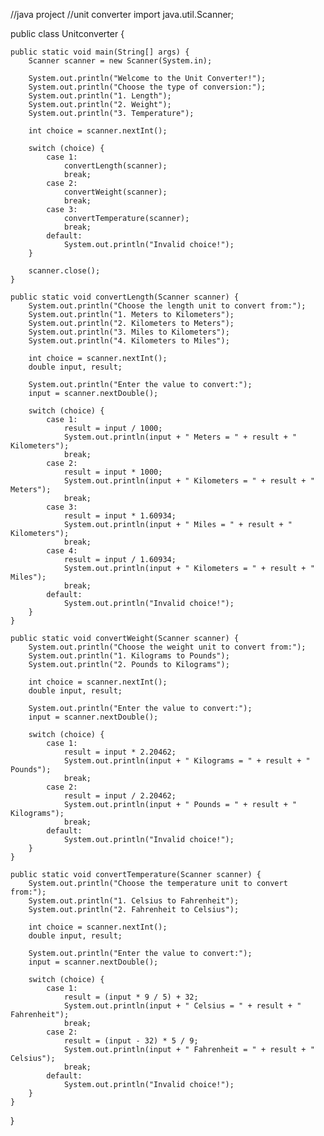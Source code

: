 //java project
//unit converter
import java.util.Scanner;

public class Unitconverter {

    public static void main(String[] args) {
        Scanner scanner = new Scanner(System.in);

        System.out.println("Welcome to the Unit Converter!");
        System.out.println("Choose the type of conversion:");
        System.out.println("1. Length");
        System.out.println("2. Weight");
        System.out.println("3. Temperature");
        
        int choice = scanner.nextInt();

        switch (choice) {
            case 1:
                convertLength(scanner);
                break;
            case 2:
                convertWeight(scanner);
                break;
            case 3:
                convertTemperature(scanner);
                break;
            default:
                System.out.println("Invalid choice!");
        }

        scanner.close();
    }

    public static void convertLength(Scanner scanner) {
        System.out.println("Choose the length unit to convert from:");
        System.out.println("1. Meters to Kilometers");
        System.out.println("2. Kilometers to Meters");
        System.out.println("3. Miles to Kilometers");
        System.out.println("4. Kilometers to Miles");

        int choice = scanner.nextInt();
        double input, result;

        System.out.println("Enter the value to convert:");
        input = scanner.nextDouble();

        switch (choice) {
            case 1:
                result = input / 1000;
                System.out.println(input + " Meters = " + result + " Kilometers");
                break;
            case 2:
                result = input * 1000;
                System.out.println(input + " Kilometers = " + result + " Meters");
                break;
            case 3:
                result = input * 1.60934;
                System.out.println(input + " Miles = " + result + " Kilometers");
                break;
            case 4:
                result = input / 1.60934;
                System.out.println(input + " Kilometers = " + result + " Miles");
                break;
            default:
                System.out.println("Invalid choice!");
        }
    }

    public static void convertWeight(Scanner scanner) {
        System.out.println("Choose the weight unit to convert from:");
        System.out.println("1. Kilograms to Pounds");
        System.out.println("2. Pounds to Kilograms");

        int choice = scanner.nextInt();
        double input, result;

        System.out.println("Enter the value to convert:");
        input = scanner.nextDouble();

        switch (choice) {
            case 1:
                result = input * 2.20462;
                System.out.println(input + " Kilograms = " + result + " Pounds");
                break;
            case 2:
                result = input / 2.20462;
                System.out.println(input + " Pounds = " + result + " Kilograms");
                break;
            default:
                System.out.println("Invalid choice!");
        }
    }

    public static void convertTemperature(Scanner scanner) {
        System.out.println("Choose the temperature unit to convert from:");
        System.out.println("1. Celsius to Fahrenheit");
        System.out.println("2. Fahrenheit to Celsius");

        int choice = scanner.nextInt();
        double input, result;

        System.out.println("Enter the value to convert:");
        input = scanner.nextDouble();

        switch (choice) {
            case 1:
                result = (input * 9 / 5) + 32;
                System.out.println(input + " Celsius = " + result + " Fahrenheit");
                break;
            case 2:
                result = (input - 32) * 5 / 9;
                System.out.println(input + " Fahrenheit = " + result + " Celsius");
                break;
            default:
                System.out.println("Invalid choice!");
        }
    }
}

